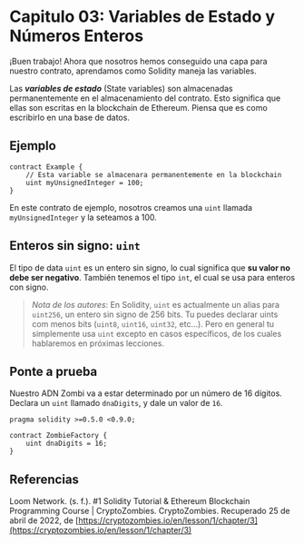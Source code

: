 # Capitulo 03: Variables de Estado y Números Enteros

¡Buen trabajo! Ahora que nosotros hemos conseguido una capa para nuestro contrato, aprendamos como Solidity maneja las variables.

Las ***variables de estado*** (State variables) son almacenadas permanentemente en el almacenamiento del contrato. Esto significa que ellas son escritas en la blockchain de Ethereum. Piensa que es como escribirlo en una base de datos.

## Ejemplo

```sol
contract Example {
    // Esta variable se almacenara permanentemente en la blockchain
    uint myUnsignedInteger = 100;
}
```

En este contrato de ejemplo, nosotros creamos una `uint` llamada `myUnsignedInteger` y la seteamos a 100.

## Enteros sin signo: `uint`

El tipo de data `uint` es un entero sin signo, lo cual significa que **su valor no debe ser negativo**.  También tenemos el tipo `int`, el cual se usa para enteros con signo.

> *Nota de los autores*: En Solidity, `uint` es actualmente un alias para `uint256`, un entero sin signo de 256 bits. Tu puedes declarar uints com menos bits (`uint8`, `uint16`, `uint32`, etc...). Pero en general tu simplemente usa `uint` excepto en casos específicos, de los cuales hablaremos en próximas lecciones.

## Ponte a prueba

Nuestro ADN Zombi va a estar determinado por un número de 16 dígitos. Declara un `uint` llamado `dnaDigits`, y dale un valor de `16`.

```sol
pragma solidity >=0.5.0 <0.9.0;

contract ZombieFactory {
    uint dnaDigits = 16;
}
```

## Referencias

Loom Network. (s. f.). #1 Solidity Tutorial & Ethereum Blockchain Programming Course | CryptoZombies. CryptoZombies. Recuperado 25 de abril de 2022, de [https://cryptozombies.io/en/lesson/1/chapter/3](https://cryptozombies.io/en/lesson/1/chapter/3)
